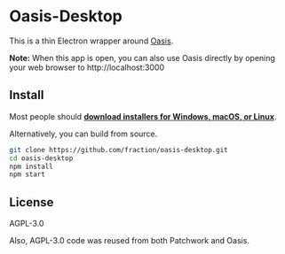 # Oasis-Desktop

This is a thin Electron wrapper around [Oasis][oasis].

**Note:** When this app is open, you can also use Oasis directly by opening
your web browser to http://localhost:3000


## Install

Most people should **[download installers for Windows, macOS, or Linux][gh-dl]**.


Alternatively, you can build from source.

```sh
git clone https://github.com/fraction/oasis-desktop.git
cd oasis-desktop
npm install
npm start
```

## License

AGPL-3.0

Also, AGPL-3.0 code was reused from both Patchwork and Oasis.

[gh-dl]: https://github.com/fraction/oasis-desktop/releases/latest
[oasis]: https://github.com/fraction/oasis

